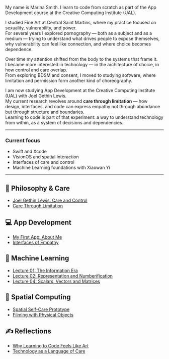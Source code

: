 My name is Marina Smith. I learn to code from scratch as part of the App Development course at the Creative Computing Institute (UAL).

I studied Fine Art at Central Saint Martins, where my practice focused on sexuality, vulnerability, and power.  
For several years I explored pornography — both as a subject and as a medium — trying to understand what drives people to expose themselves, why vulnerability can feel like connection, and where choice becomes dependence.

Over time my attention shifted from the body to the systems that frame it.  
I became more interested in technology — in the architecture of choice, in how control and care overlap.  
From exploring BDSM and consent, I moved to studying software, where limitation and permission form another kind of choreography.

I am now studying App Development at the Creative Computing Institute (UAL) with Joel Gethin Lewis.  
My current research revolves around **care through limitation** — how design, interfaces, and code can express empathy not through abundance but through structure and boundaries.  
Learning to code is part of that experiment: a way to understand technology from within, as a system of decisions and dependencies.

---

### Current focus
- Swift and Xcode  
- VisionOS and spatial interaction  
- Interfaces of care and control
- Machine Learning foundations with Xiaowan Yi 


---

## 🧠 Philosophy & Care
- [Joel Gethin Lewis: Care and Control](philosophy/Joel_care_and_control.md)
- [Care Through Limitation](philosophy/Care_through_limitation.md)

## 💻 App Development
- [My First App: About Me](app-dev/My_first_app_attempt.md)
- [Interfaces of Empathy](app-dev/Interfaces_of_empathy.md)

## 🧬 Machine Learning
- [Lecture 01: The Information Era](machine-learning/Lecture01_InformationEra.md)
- [Lecture 02: Representation and Numberification](machine-learning/Lecture02_Representation.md)
- [Lecture 04: Scalars, Vectors and Matrices](machine-learning/Lecture04_ScalarsVectorsMatrices.md)

## 🌌 Spatial Computing
- [Spatial Self-Care Prototype](spatial/Spatial_self_care_app.md)
- [Filming with Physical Objects](spatial/Filming_with_props.md)

## ✍️ Reflections
- [Why Learning to Code Feels Like Art](reflections/Why_learning_to_code_feels_like_art.md)
- [Technology as a Language of Care](reflections/Technology_as_language_of_care.md)

